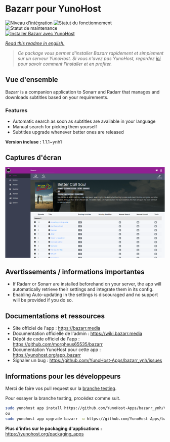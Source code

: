 <!--
N.B.: This README was automatically generated by https://github.com/YunoHost/apps/tree/master/tools/README-generator
It shall NOT be edited by hand.
-->

# Bazarr pour YunoHost

[![Niveau d'intégration](https://dash.yunohost.org/integration/bazarr.svg)](https://dash.yunohost.org/appci/app/bazarr) ![Statut du fonctionnement](https://ci-apps.yunohost.org/ci/badges/bazarr.status.svg) ![Statut de maintenance](https://ci-apps.yunohost.org/ci/badges/bazarr.maintain.svg)  
[![Installer Bazarr avec YunoHost](https://install-app.yunohost.org/install-with-yunohost.svg)](https://install-app.yunohost.org/?app=bazarr)

*[Read this readme in english.](./README.md)*

> *Ce package vous permet d'installer Bazarr rapidement et simplement sur un serveur YunoHost.
Si vous n'avez pas YunoHost, regardez [ici](https://yunohost.org/#/install) pour savoir comment l'installer et en profiter.*

## Vue d'ensemble

Bazarr is a companion application to Sonarr and Radarr that manages and downloads subtitles based on your requirements.

### Features

- Automatic search as soon as subtitles are available in your language
- Manual search for picking them yourself
- Subtitles upgrade whenever better ones are released


**Version incluse :** 1.1.1~ynh1


## Captures d'écran

![Capture d'écran de Bazarr](./doc/screenshots/bazarr.png)

## Avertissements / informations importantes

- If Radarr or Sonarr are installed beforehand on your server, the app will automatically retrieve their settings and integrate them in its config.
- Enabling Auto-updating in the settings is discouraged and no support will be provided if you do so.

## Documentations et ressources

* Site officiel de l'app : <https://bazarr.media>
* Documentation officielle de l'admin : <https://wiki.bazarr.media>
* Dépôt de code officiel de l'app : <https://github.com/morpheus65535/bazarr>
* Documentation YunoHost pour cette app : <https://yunohost.org/app_bazarr>
* Signaler un bug : <https://github.com/YunoHost-Apps/bazarr_ynh/issues>

## Informations pour les développeurs

Merci de faire vos pull request sur la [branche testing](https://github.com/YunoHost-Apps/bazarr_ynh/tree/testing).

Pour essayer la branche testing, procédez comme suit.

``` bash
sudo yunohost app install https://github.com/YunoHost-Apps/bazarr_ynh/tree/testing --debug
ou
sudo yunohost app upgrade bazarr -u https://github.com/YunoHost-Apps/bazarr_ynh/tree/testing --debug
```

**Plus d'infos sur le packaging d'applications :** <https://yunohost.org/packaging_apps>
